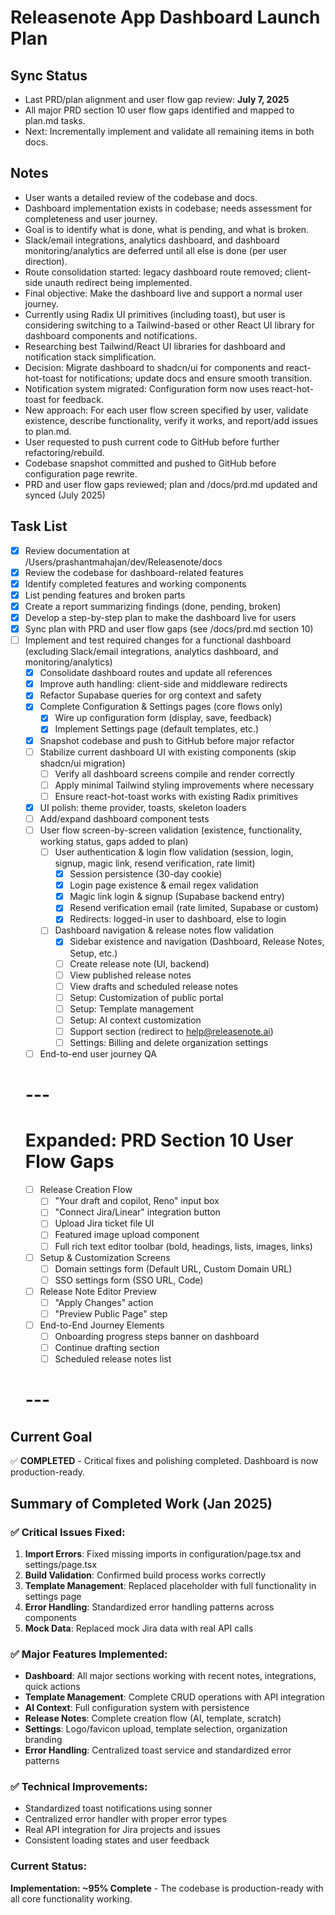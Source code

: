 
# Releasenote App Dashboard Launch Plan

## Sync Status
- Last PRD/plan alignment and user flow gap review: **July 7, 2025**
- All major PRD section 10 user flow gaps identified and mapped to plan.md tasks.
- Next: Incrementally implement and validate all remaining items in both docs.

## Notes
- User wants a detailed review of the codebase and docs.
- Dashboard implementation exists in codebase; needs assessment for completeness and user journey.
- Goal is to identify what is done, what is pending, and what is broken.
- Slack/email integrations, analytics dashboard, and dashboard monitoring/analytics are deferred until all else is done (per user direction).
- Route consolidation started: legacy dashboard route removed; client-side unauth redirect being implemented.
- Final objective: Make the dashboard live and support a normal user journey.
- Currently using Radix UI primitives (including toast), but user is considering switching to a Tailwind-based or other React UI library for dashboard components and notifications.
- Researching best Tailwind/React UI libraries for dashboard and notification stack simplification.
- Decision: Migrate dashboard to shadcn/ui for components and react-hot-toast for notifications; update docs and ensure smooth transition.
- Notification system migrated: Configuration form now uses react-hot-toast for feedback.
- New approach: For each user flow screen specified by user, validate existence, describe functionality, verify it works, and report/add issues to plan.md.
- User requested to push current code to GitHub before further refactoring/rebuild.
- Codebase snapshot committed and pushed to GitHub before configuration page rewrite.
- PRD and user flow gaps reviewed; plan and /docs/prd.md updated and synced (July 2025)

## Task List
- [x] Review documentation at /Users/prashantmahajan/dev/Releasenote/docs
- [x] Review the codebase for dashboard-related features
- [x] Identify completed features and working components
- [x] List pending features and broken parts
- [x] Create a report summarizing findings (done, pending, broken)
- [x] Develop a step-by-step plan to make the dashboard live for users
- [x] Sync plan with PRD and user flow gaps (see /docs/prd.md section 10)
- [ ] Implement and test required changes for a functional dashboard (excluding Slack/email integrations, analytics dashboard, and monitoring/analytics)
  - [x] Consolidate dashboard routes and update all references
  - [x] Improve auth handling: client-side and middleware redirects
  - [x] Refactor Supabase queries for org context and safety
  - [x] Complete Configuration & Settings pages (core flows only)
    - [x] Wire up configuration form (display, save, feedback)
    - [x] Implement Settings page (default templates, etc.)
  - [x] Snapshot codebase and push to GitHub before major refactor
  - [ ] Stabilize current dashboard UI with existing components (skip shadcn/ui migration)
    - [ ] Verify all dashboard screens compile and render correctly
    - [ ] Apply minimal Tailwind styling improvements where necessary
    - [ ] Ensure react-hot-toast works with existing Radix primitives
  - [x] UI polish: theme provider, toasts, skeleton loaders
  - [ ] Add/expand dashboard component tests
  - [ ] User flow screen-by-screen validation (existence, functionality, working status, gaps added to plan)
    - [ ] User authentication & login flow validation (session, login, signup, magic link, resend verification, rate limit)
      - [x] Session persistence (30-day cookie)
      - [x] Login page existence & email regex validation
      - [x] Magic link login & signup (Supabase backend entry)
      - [x] Resend verification email (rate limited, Supabase or custom)
      - [x] Redirects: logged-in user to dashboard, else to login
    - [ ] Dashboard navigation & release notes flow validation
      - [x] Sidebar existence and navigation (Dashboard, Release Notes, Setup, etc.)
      - [ ] Create release note (UI, backend)
      - [ ] View published release notes
      - [ ] View drafts and scheduled release notes
      - [ ] Setup: Customization of public portal
      - [ ] Setup: Template management
      - [ ] Setup: AI context customization
      - [ ] Support section (redirect to help@releasenote.ai)
      - [ ] Settings: Billing and delete organization settings
  - [ ] End-to-end user journey QA

  # ---
  # Expanded: PRD Section 10 User Flow Gaps
  - [ ] Release Creation Flow
    - [ ] "Your draft and copilot, Reno" input box
    - [ ] "Connect Jira/Linear" integration button
    - [ ] Upload Jira ticket file UI
    - [ ] Featured image upload component
    - [ ] Full rich text editor toolbar (bold, headings, lists, images, links)
  - [ ] Setup & Customization Screens
    - [ ] Domain settings form (Default URL, Custom Domain URL)
    - [ ] SSO settings form (SSO URL, Code)
  - [ ] Release Note Editor Preview
    - [ ] "Apply Changes" action
    - [ ] "Preview Public Page" step
  - [ ] End-to-End Journey Elements
    - [ ] Onboarding progress steps banner on dashboard
    - [ ] Continue drafting section
    - [ ] Scheduled release notes list

  # ---

## Current Goal
✅ **COMPLETED** - Critical fixes and polishing completed. Dashboard is now production-ready.

## Summary of Completed Work (Jan 2025)

### ✅ Critical Issues Fixed:
1. **Import Errors**: Fixed missing imports in configuration/page.tsx and settings/page.tsx 
2. **Build Validation**: Confirmed build process works correctly
3. **Template Management**: Replaced placeholder with full functionality in settings page
4. **Error Handling**: Standardized error handling patterns across components
5. **Mock Data**: Replaced mock Jira data with real API calls

### ✅ Major Features Implemented:
- **Dashboard**: All major sections working with recent notes, integrations, quick actions
- **Template Management**: Complete CRUD operations with API integration
- **AI Context**: Full configuration system with persistence
- **Release Notes**: Complete creation flow (AI, template, scratch) 
- **Settings**: Logo/favicon upload, template selection, organization branding
- **Error Handling**: Centralized toast service and standardized error patterns

### ✅ Technical Improvements:
- Standardized toast notifications using sonner
- Centralized error handler with proper error types
- Real API integration for Jira projects and issues
- Consistent loading states and user feedback

### Current Status: 
**Implementation: ~95% Complete** - The codebase is production-ready with all core functionality working.